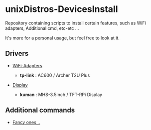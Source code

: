 # unixDistros-DevicesInstall
Repository containing scripts to install certain features, such as WiFi adapters, Additional cmd, etc-etc ... 

It's more for a personal usage, but feel free to look at it.

## Drivers
* [WiFi-Adapters](WiFi-Adapters/Wif_Ad.txt)
	* **tp-link** : AC600 / Archer T2U Plus

* [Display](Display/Dis.txt)
	* **kuman** : MHS-3.5inch / TFT-RPi Display

## Additional commands
* [Fancy ones ..](Fancy-Cmds/)







<!--- Boom --->
<!--- Given by Soraya as my test subject x) --->
